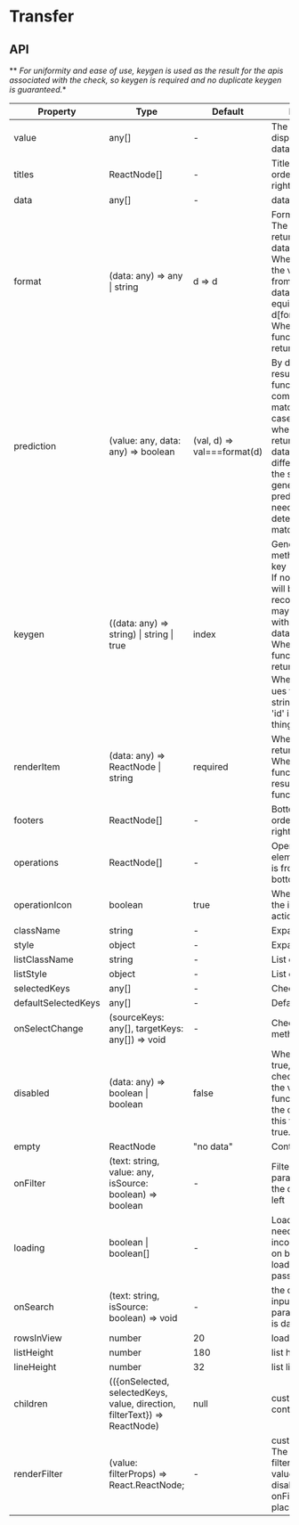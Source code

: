 # Transfer

<example />

## API

** *For uniformity and ease of use, keygen is used as the result for the apis associated with the check, so keygen is required and no duplicate keygen is guaranteed.**


| Property | Type | Default | Description | Version |
| --- | --- | --- | --- | -- |
| value | any[] | - | The set of values ​​displayed in the box data on the right | |
| titles | ReactNode[] | - | Title on both sides, order from left to right | |
| data | any[] | - | data source | |
| format | (data: any) => any \| string | d => d | Format value<br />The defaule value is return the original data.<br />When it is a string, the value is fetched from the original data as a key equivalent to (d) => d\[format\]<br />When it is a function, use its return value. | |
| prediction | (value: any, data: any) => boolean | (val, d) => val===format(d) | By default, the result of the format function is used to compare whether it matches. In some cases (for example, whe an object that returns the original data is updated, an different option with the same value  is generated), the prediction function needs to be used to determine whether match | |
| keygen | ((data: any) => string) \| string \| true | index | Generate a auxiliary method for each key<br />If not filled, index will be used(not recommended,there may be problems with more than 10 data)<br />When it is a function, use its return value.<br />When it is a string，ues the value of the string.For example, 'id' is the same thing as (d) => d.id. | |
| renderItem | (data: any) => ReactNode \| string | required | When it is a string, return d\[string]<br />When it is a function, return the result of the function. | |
| footers | ReactNode[] | - | Bottom element, order from left to right | |
| operations | ReactNode[] | - | Operational elements, the order is from top to bottom | |
| operationIcon | boolean | true |  Whether to display the icon of the action button | |
| className | string | - | Expanded class | |
| style | object | - |  Expanded style | |
| listClassName | string | - | List extended class | |
| listStyle | object | - | List extension style | |
| selectedKeys | any[] | - |  Checked list | |
| defaultSelectedKeys | any[] | - | Default checked list | |
| onSelectChange | (sourceKeys: any[], targetKeys: any[]) => void | - |  Check the trigger method | |
| disabled | (data: any) => boolean \| boolean | false | When the value is true, disabled all checkboxes; When the value is function, disable the checkbox that this function returns true. | |
| empty | ReactNode | "no data" | Contentless display | |
| onFilter | (text: string, value: any, isSource: boolean) => boolean | - | Filter function. params: input text, the data, is data in left ||
| loading| boolean \| boolean[] | - | Loading, if you need to have inconsistent states on both sides of the load, you need to pass in the array | |
| onSearch | (text: string, isSource: boolean) => void | - | the callback of input change, params: input text, is data in the left | 1.4.4 |
| rowsInView | number | 20 | loaded rows ||
| listHeight | number | 180 | list height ||
| lineHeight | number | 32 | list line height ||
| children | (({onSelected, selectedKeys, value, direction, filterText}) => ReactNode) | null | custom render content ||
| renderFilter | (value: filterProps) => React.ReactNode; | - | custom render filter. The type filterProps: <br />value : string <br />disabled : boolean <br />onFilter : Function <br />placeholder : string ||